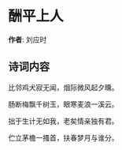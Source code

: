 # 酬平上人

**作者**: 刘应时

## 诗词内容

比邻鸡犬寂无闻，烟际微风起夕曛。

肠断梅飘千树玉，眼寒麦浪一溪云。

拙于生计无如我，老矣情亲独有君。

伫立茅檐一搔首，扶春梦月与谁分。

